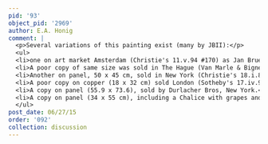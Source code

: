 ```yaml
---
pid: '93'
object_pid: '2969'
author: E.A. Honig
comment: |
  <p>Several variations of this painting exist (many by JBII):</p>
  <ul>
  <li>one on art market Amsterdam (Christie's 11.v.94 #170) as Jan Brueghel the Younger; RKD calls it “circle of JBII."</li>
  <li>A poor copy of same size was sold in The Hague (Van Marle & Bignell 26/27.ii.41 #6).</li>
  <li>Another on panel, 50 x 45 cm, sold in New York (Christie's 18.i.84 #6 as Ambrosius Brueghel).  </li>
  <li>A poor copy on copper (18 x 32 cm) sold London (Sotheby's 17.iv.96 #677).</li>
  <li>A copy on panel (55.9 x 73.6), sold by Durlacher Bros, New York.</li>
  <li>A copy on panel (34 x 55 cm), including a Chalice with grapes and a wine flute, sold at Christie's, London, July 10, 1998 # 10</li>
  </ul>
post_date: 06/27/15
order: '092'
collection: discussion
---
```

